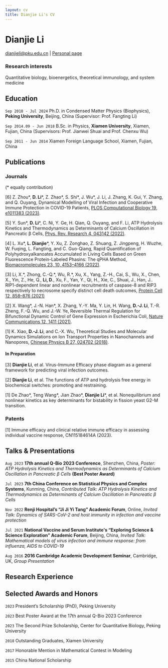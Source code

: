 ```yaml
---
layout: cv
title: Dianjie Li's CV
---
```

# Dianjie Li

<div id="webaddress">
<a href="dianjieli@pku.edu.cn">dianjieli@pku.edu.cn</a>
| <a href="https://scholar.google.com/citations?user=buYSOXEAAAAJ&hl=en">Personal page</a>
</div>


### Research interests

Quantitative biology, bioenergetics, theoretical immunology, and system medicine


## Education

`Sep 2018 - Jul 2024` Ph.D. in Condensed Matter Physics (Biophysics),  __Peking University__, Beijing, China (Supervisor: Prof. Fangting Li)

`Sep 2014.09 - Jun 2018` B.Sc. in Physics,  __Xiamen University__, Xiamen, Fujian, China (Supervisors: Prof. Jianwei Shuai and Prof. Chenxu Wu)

`Sep 2011 - Jun 2014` Xiamen Foreign Language School, Xiamen, Fujian, China


## Publications


### Journals
(\* equally contribution)

[6] Z. Zhou\*, __D. Li__\*, Z. Zhao\*, S. Shi\*, J. Wu\*, J. Li, J. Zhang, K. Gui, Y. Zhang, and Q. Ouyang, Dynamical Modelling of Viral Infection and Cooperative Immune Protection in COVID-19 Patients, [PLOS Computational Biology 19, e1011383 (2023)](https://journals.plos.org/ploscompbiol/article?id=10.1371/journal.pcbi.1011383).

[5] Y. Sun\*, __D. Li__\*, C. Ni, Y. Ge, H. Qian, Q. Ouyang, and F. Li, ATP Hydrolysis Kinetics and Thermodynamics as Determinants of Calcium Oscillation in Pancreatic β Cells, [Phys. Rev. Research 4, 043142 (2022)](https://journals.aps.org/prresearch/abstract/10.1103/PhysRevResearch.4.043142).

[4] L. Xu\*, __L. Dianjie__\*, Y. Xu, Z. Zonghao, Z. Shuang, Z. Jingpeng, H. Wuzhe, W. Fuqing, L. Fangting, and C. Guo-Qiang, Rapid Quantification of Polyhydroxyalkanoates Accumulated in Living Cells Based on Green Fluorescence Protein-Labeled Phasins: The qPHA Method, [Biomacromolecules 23, 10, 4153–4166 (2022)](https://pubs.acs.org/doi/abs/10.1021/acs.biomac.2c00624).

[3] Li, X.\*, Zhong, C.-Q.\*, Wu, R.\*, Xu, X., Yang, Z.-H., Cai, S., Wu, X., Chen, X., Yin, Z., He, Q., __Li, D__., Xu, F., Yan, Y., Qi, H., Xie, C., Shuai, J., Han, J.. RIP1-dependent linear and nonlinear recruitments of caspase-8 and RIP3 respectively to necrosome specify distinct cell death outcomes, [Protein Cell 12, 858–876 (2021)](http.s://doi.org/10.1007/s13238-020-00810-x)

[2] X. Wang\*, J.-N. Han\*, X. Zhang, Y.-Y. Ma, Y. Lin, H. Wang, __D.-J. Li__, T.-R. Zheng, F.-Q. Wu, and J.-W. Ye, Reversible Thermal Regulation for Bifunctional Dynamic Control of Gene Expression in Escherichia Coli, [Nature Communications 12, 1411 (2021)](https://www.nature.com/articles/s41467-021-21654-x).


[1] K. Xiao, __D.-J. Li__, and C.-X. Wu, Theoretical Studies and Molecular Dynamics Simulations on Ion Transport Properties in Nanochannels and Nanopores, [Chinese Physics B 27, 024702 (2018)](https://iopscience.iop.org/article/10.1088/1674-1056/27/2/024702/meta).

#### In Preparation
[3] __Dianjie Li__, et al. Virus-Immune Efficacy phase diagram as a general framework for predicting viral infection outcomes.

[2] __Dianjie Li__, et al. The functions of ATP and hydrolysis free energy in biochemical switches: promoting and restraining.

[1] De Zhao\*, Teng Wang\*, Jian Zhao\*, __Dianjie Li__\*, et al. Nonequilibrium and nonlinear kinetics as key determinants for bistability in fission yeast G2-M transition.

### Patents

[1] Immune efficacy and clinical relative immune efficacy in assessing individual vaccine response, CN115184614A (2023).

## Talks & Presentations
`Aug 2023` __17th annual Q-Bio 2023 Conference__, Shenzhen, China, *Poster: ATP Hydrolysis Kinetics and Thermodynamics as Determinants of Calcium Oscillation in Pancreatic β Cells* __(Best Poster Award)__

`Jul 2023` __7th China Conference on Statistical Physics and Complex Systems__, Kunming, China, *Contributed Talk: ATP Hydrolysis Kinetics and Thermodynamics as Determinants of Calcium Oscillation in Pancreatic β Cells* 

`Nov 2022` __Renji Hospital’s “Ji Ji Yi Tang” Academic Forum__, Online, *Invited Talk: Dynamics of SARS-CoV-2 and host immunity in infection and vaccine protection* 

`Jul 2021` __National Vaccine and Serum Institute's “Exploring Science & Science Exploration” Academic Forum__, Beijing, China, *Invited Talk: Mathematical models of virus infection and immune response: from influenza, AIDS to COVID-19*

`Aug 2016` __2016 Cambridge Academic Development Seminar__, Cambridge, UK, *Group Presentation*

## Research Experience


## Selected Awards and Honors

`2023` President’s Scholarship (PhD), Peking University

`2023` Best Poster Award at the 17th annual Q-Bio 2023 Conference

`2023` The Second Prize Scholarship, Center for Quantitative Biology, Peking University

`2018` Outstanding Graduates, Xiamen University

`2017` Honorable Mention in Mathematical Contest in Modeling

`2015` China National Scholarship






